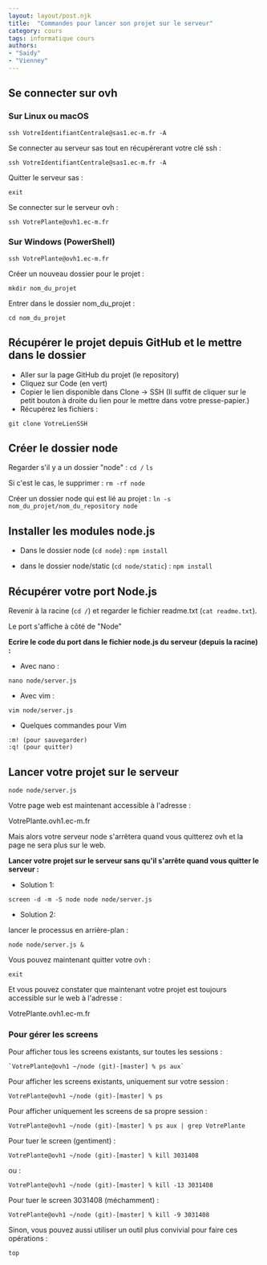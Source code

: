 ```yaml
---
layout: layout/post.njk 
title:  "Commandes pour lancer son projet sur le serveur"
category: cours
tags: informatique cours 
authors:
- "Saidy"
- "Vienney"
---
```


## Se connecter sur ovh

### Sur Linux ou macOS
  
~~~ shell
ssh VotreIdentifiantCentrale@sas1.ec-m.fr -A
~~~

Se connecter au serveur sas tout en récupérerant votre clé ssh :

~~~ shell
ssh VotreIdentifiantCentrale@sas1.ec-m.fr -A
~~~

Quitter le serveur sas :

~~~ shell
exit
~~~

Se connecter sur le serveur ovh :

~~~ shell
ssh VotrePlante@ovh1.ec-m.fr
~~~

### Sur Windows (PowerShell)

~~~ shell
ssh VotrePlante@ovh1.ec-m.fr
~~~

Créer un nouveau dossier pour le projet :

~~~ shell
mkdir nom_du_projet
~~~

Entrer dans le dossier nom_du_projet :

~~~ shell
cd nom_du_projet
~~~

## Récupérer le projet depuis GitHub et le mettre dans le dossier

- Aller sur la page GitHub du projet (le repository)
- Cliquez sur Code (en vert)
- Copier le lien disponible dans Clone -> SSH (Il suffit de cliquer sur
le petit bouton à droite du lien pour le mettre dans votre presse-papier.)
- Récupérez les fichiers :

~~~ shell
git clone VotreLienSSH
~~~

## Créer le dossier node

Regarder s'il y a un dossier "node" :
`cd /`
`ls`

Si c'est le cas, le supprimer :
`rm -rf node`

Créer un dossier node qui est lié au projet :
`ln -s nom_du_projet/nom_du_repository node`

## Installer les modules node.js

- Dans le dossier node (`cd node`) :
`npm install`

- dans le dossier node/static (`cd node/static`) :
`npm install`

## Récupérer votre port Node.js

Revenir à la racine (`cd /`) et regarder le fichier readme.txt (`cat readme.txt`).

Le port s'affiche à côté de "Node"

**Ecrire le code du port dans le fichier node.js du serveur (depuis la racine) :**

- Avec nano :

~~~ shell
nano node/server.js
~~~

- Avec vim :

~~~shell
vim node/server.js
~~~

- Quelques commandes pour Vim

~~~shell
:m! (pour sauvegarder)
:q! (pour quitter)
~~~

## Lancer votre projet sur le serveur

~~~ shell
node node/server.js
~~~

Votre page web est maintenant accessible à l'adresse :

VotrePlante.ovh1.ec-m.fr

Mais alors votre serveur node s'arrêtera quand vous quitterez ovh et la page ne sera plus sur le web.

**Lancer votre projet sur le serveur sans qu'il s'arrête quand vous quitter le serveur :**

- Solution 1:

~~~ shell
screen -d -m -S node node node/server.js
~~~

- Solution 2:

lancer le processus en arrière-plan :

~~~ shell
node node/server.js &
~~~

Vous pouvez maintenant quitter votre ovh :

~~~ shell
exit
~~~

Et vous pouvez constater que maintenant votre projet est toujours accessible sur le web à l'adresse :

VotrePlante.ovh1.ec-m.fr

### Pour gérer les screens

Pour afficher tous les screens existants, sur toutes les sessions :

~~~ shell
`VotrePlante@ovh1 ~/node (git)-[master] % ps aux`
~~~

Pour afficher les screens existants, uniquement sur votre session :

~~~ shell
VotrePlante@ovh1 ~/node (git)-[master] % ps
~~~

Pour afficher uniquement les screens de sa propre session :

~~~ shell
VotrePlante@ovh1 ~/node (git)-[master] % ps aux | grep VotrePlante
~~~

Pour tuer le screen  (gentiment) :

~~~ shell
VotrePlante@ovh1 ~/node (git)-[master] % kill 3031408
~~~

ou :  

~~~ shell
VotrePlante@ovh1 ~/node (git)-[master] % kill -13 3031408
~~~

Pour tuer le screen 3031408 (méchamment) :

~~~ shell
VotrePlante@ovh1 ~/node (git)-[master] % kill -9 3031408
~~~

Sinon, vous pouvez aussi utiliser un outil plus convivial pour faire ces opérations :

~~~ shell
top
~~~
